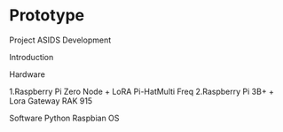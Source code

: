 # Prototype
Project ASIDS Development 

Introduction


Hardware

1.Raspberry Pi Zero Node + LoRA Pi-HatMulti Freq 
2.Raspberry Pi 3B+ + Lora Gateway RAK 915

Software 
Python 
Raspbian OS



